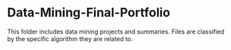 # Data-Mining-Final-Portfolio
This folder includes data mining projects and summaries. Files are classified by the specific algorithm they are related to. 
